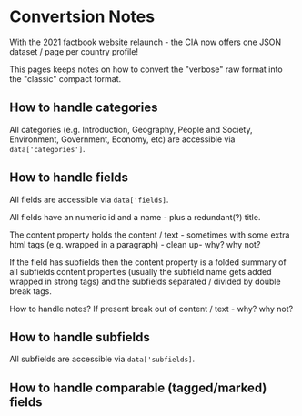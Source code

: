 # Convertsion Notes


With the 2021 factbook website relaunch - the CIA
now offers one JSON dataset / page per country profile!

This pages keeps notes on how to convert the "verbose"
raw format into the "classic" compact format.



## How to handle categories

All categories (e.g. Introduction, Geography, People and Society, Environment, Government, Economy, etc)
are accessible via  `data['categories']`.



## How to handle fields

All fields
are accessible via `data['fields]`.

All fields have an numeric id and a name  - plus a redundant(?) title.

The content property holds the content / text - sometimes with some
extra html tags (e.g. wrapped in a paragraph) - clean up- why? why not?

If the field has subfields then the content property is a folded summary
of all subfields content properties (usually
the subfield name gets added wrapped in strong tags)
and the subfields separated / divided by double break tags.

How to handle notes? If present break out of content / text - why? why not?



## How to handle subfields

All subfields
are accessible via `data['subfields]`.



## How to handle comparable (tagged/marked) fields

